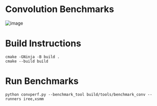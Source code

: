 # Convolution Benchmarks
![image](https://user-images.githubusercontent.com/74956/188198140-b109f11f-f9e6-4664-81da-2b2bc754435b.png)
# Build Instructions
```
cmake -GNinja -B build .
cmake --build build
```
# Run Benchmarks
```
python convperf.py --benchmark_tool build/tools/benchmark_conv --runners iree,xsmm
```
